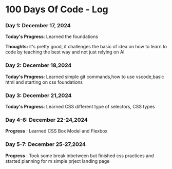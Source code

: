 # 100 Days Of Code - Log

### Day 1: December 17, 2024 
**Today's Progress**: Learned the foundations 

**Thoughts:** it's pretty good, it challenges the basic of idea on how to learn to code by teaching the best way and not just relying on AI

### Day 2: December 18,2024
**Today's Progress**: Learned simple git commands,how to use vscode,basic html and starting on css foundations

### Day 3: December 21,2024
**Today's Progress**: Learned CSS different type of selectors, CSS types

### Day 4-6: December 22-24,2024
**Progress** : Learned CSS Box Model and Flexbox

### Day 5-7: December 25-27,2024
**Progress** : Took some break inbetween but finished css practices and started planning for m simple prject landing page
